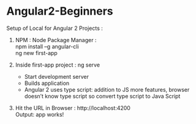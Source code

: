 # Angular2-Beginners

Setup of Local for Angular 2 Projects :

1. NPM : Node Package Manager :
       </br>npm install –g angular-cli
       </br>ng new first-app
       
2. Inside first-app project :
    ng serve
      -	Start development server
      -	Builds application
      -	Angular 2 uses type script: addition to JS more features, browser doesn’t know type script so convert type script to Java Script

3. Hit the URL in Browser : http://localhost:4200
       </br> Output: app works!


  
  
